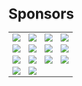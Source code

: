 Sponsors
========

<table>
  <tr>
    <td>
      <a href="//www.gatorade.com">
        <img src="/images/sponsors-gatorade.gif" class="img-responsive">
      </a>
    </td>
    <td>
      <a href="//www.spalding.com/football/index.php">
        <img src="/images/sponsors-bank-plus.gif" class="img-responsive">
      </a>
    </td>
    <td>
      <a href="//www.spalding.com/football/index.php">
        <img src="/images/sponsors-spalding.gif" class="img-responsive">
      </a>
    </td>
    <td>
      <a href="//www.mcdonalds.com/">
        <img src="/images/sponsors-mcdonalds.gif" class="img-responsive">
      </a>
    </td>
  </tr>
  <tr>
    <td>
      <a href="//d1sportstraining.com/">
        <img src="/images/sponsors-d1.gif" class="img-responsive">
      </a>
    </td>
    <td>
      <a href="//www.iberiabank.com/">
        <img src="/images/sponsors-iberia.gif" class="img-responsive">
      </a>
    </td>
    <td>
      <a href="//www.kraft.com/default.aspx/">
        <img src="/images/sponsors-kraft.gif" class="img-responsive">
      </a>
    </td>
    <td>
      <a href="//www.libertymutual.com/">
        <img src="/images/sponsors-liberty-mutual.png" class="img-responsive">
      </a>
    </td>
  </tr>
  <tr>
    <td>
      <a href="//www1.hilton.com/en_US/hi/hotel/MSYAHHH/index.do">
        <img src="/images/sponsors-hilton.jpg" class="img-responsive">
      </a>
    </td>
    <td>
      <a href="//directv.com/">
        <img src="/images/sponsors-directv.gif" class="img-responsive">
      </a>
    </td>
    <td>
      <a href="//att.com/gen/landing-pages?pid=3308">
        <img src="/images/sponsors-att.gif" class="img-responsive">
      </a>
    </td>
    <td>
      <a href="//sportsperformance.stvincent.org/">
        <img src="/images/sponsors-stvincents.gif" class="img-responsive">
      </a>
    </td>
  </tr>
  <tr>
    <td>
      <a href="//papajohns.com/">
        <img src="/images/sponsors-papajohns.jpg" class="img-responsive">
      </a>
    </td>
    <td>
      <img src="/images/sponsors-sportsmedicine.jpg" class="img-responsive">
    </td>
  </tr>
</table>
